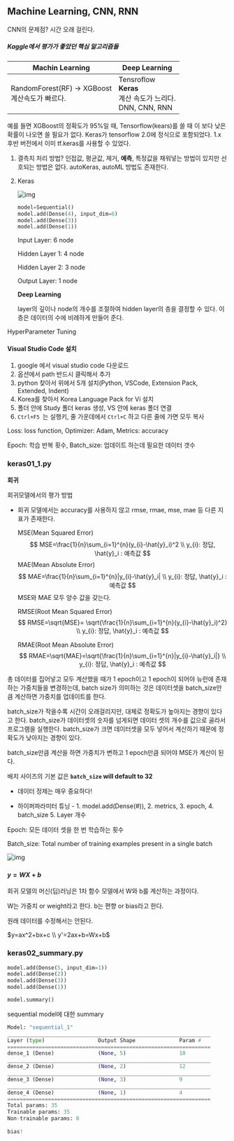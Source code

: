 ## Machine Learning, CNN, RNN



CNN의 문제점? 시간 오래 걸린다.

##### Kaggle에서 평가가 좋았던 핵심 알고리즘들

| Machin Learning                                           | Deep Learning                                                |
| --------------------------------------------------------- | ------------------------------------------------------------ |
| RandomForest(RF) -> XGBoost<br />계산속도가 빠르다.<br /> | Tensroflow <br />**Keras**<br />계산 속도가 느리다.<br />DNN, CNN, RNN |

예를 들면 XGBoost의 정확도가 95%일 때, Tensorflow(kears)를 쓸 때 이 보다 낮은 확률이 나오면 쓸 필요가 없다. Keras가 tensorflow 2.0에 정식으로 포함되었다. 1.x 후반 버전에서 이미 tf.keras를 사용할 수 있었다. 



1. 결측치 처리 방법? 인접값, 평균값, 제거, **예측**, 특정값을 채워넣는 방법이 있지만 선호되는 방법은 없다.  autoKeras, autoML 방법도 존재한다.

2. Keras

   ![img](https://mblogthumb-phinf.pstatic.net/MjAxNjExMjFfNDkg/MDAxNDc5Njg3MjE3Njkw.APzqHHzwreraTC4hPDz55jA2Z9x075EQ-06mkAfAbr8g.exGjuKLtKtyCpPYQUftOSydYNdc0vnBqewCPi2k7eOQg.PNG.gyrbsdl18/1.PNG?type=w2)

   ```python
   model=Sequential()
   model.add(Dense(4), input_dim=6) 
   model.add(Dense(3))
   model.add(Dense(1))
   ```

   Input Layer: 6 node

   Hidden Layer 1: 4 node

   Hidden Layer 2: 3 node

   Output Layer: 1 node

   **Deep Learning**

   layer의 깊이나 node의 개수를 조절하여 hidden layer의 층을 결정할 수 있다. 이 층은 데이터의 수에 비례하게 만들어 준다.



HyperParameter Tuning



#### Visual Studio Code 설치

1. google 에서 visual studio code 다운로드
2. 옵션에서 path 반드시 클릭해서 추가
3. python 찾아서 위에서 5개 설치(Python, VSCode, Extension Pack, Extended, Indent)
4. Korea를 찾아서 Korea Language Pack for Vi 설치
5. 폴더 안에 Study 폴더 keras 생성, VS 안에 keras 폴더 연결
6. `Ctrl+F5 `는 실행키, 줄 가운데에서 `Ctrl+C` 하고 다른 줄에 가면 모두 복사



Loss: loss function, Optimizer: Adam, Metrics: accuracy

Epoch: 학습 반복 횟수, Batch_size: 업데이트 하는데 필요한 데이터 갯수



### keras01_1.py

**회귀**



회귀모델에서의 평가 방법

- 회귀 모델에서는 accuracy를 사용하지 않고 rmse, rmae, mse, mae 등 다른 지표가 존재한다.

  MSE(Mean Squared Error)
  $$
  MSE=\frac{1}{n}\sum_{i=1}^{n}(y_{i}-\hat{y}_i)^2  \\
  y_{i}: 정답, \hat{y}_i : 예측값
  $$
  MAE(Mean Absolute Error)
  $$
  MAE=\frac{1}{n}\sum_{i=1}^{n}|y_{i}-\hat{y}_i|  \\
  y_{i}: 정답, \hat{y}_i : 예측값
  $$
  MSE와 MAE 모두 양수 값을 갖는다.

  

  RMSE(Root Mean Squared Error)
  $$
  RMSE=\sqrt{MSE}=
  \sqrt{\frac{1}{n}\sum_{i=1}^{n}(y_{i}-\hat{y}_i)^2}  \\
  y_{i}: 정답, \hat{y}_i : 예측값
  $$
  

  RMAE(Root Mean Absolute Error)
  $$
  RMAE=\sqrt{MAE}=\sqrt{\frac{1}{n}\sum_{i=1}^{n}|y_{i}-\hat{y}_i|}  \\
  y_{i}: 정답, \hat{y}_i : 예측값
  $$



총 데이터를 집어넣고 모두 계산했을 때가 1 epoch이고 1 epoch이 되어야 뉴런에 존재하는 가중치들을 변경하는데, batch size가 의미하는 것은 데이터셋을 batch_size만큼 계산하면 가중치를 업데이트를 한다.

batch_size가 작을수록 시간이 오래걸리지만, 대체로 정확도가 높아지는 경향이 있다고 한다. batch_size가 데이터셋의 숫자를 넘게되면 데이터 셋의 개수를 값으로 골라서 프로그램을 실행한다. batch_size가 크면 데이터셋을 모두 넣어서 계산하기 때문에 정확도가 낮아지는 경향이 있다. 

batch_size만큼 계산을 하면 가중치가 변하고 1 epoch만큼 되어야 MSE가 계산이 된다.

배치 사이즈의 기본 값은 **`batch_size` will default to 32**



- 데이터 정제는 매우 중요하다!

- 하이퍼파라미터 튜닝 - 1. model.add(Dense(#)), 2. metrics, 3. epoch, 4. batch_size 5. Layer 개수



Epoch: 모든 데이터 셋을 한 번 학습하는 횟수

Batch_size: Total number of training examples present in a single batch

![img](https://mblogthumb-phinf.pstatic.net/MjAxOTAxMjNfMjU4/MDAxNTQ4MjM1Nzg3NTA2.UtvnGsckZhLHOPPOBWH841IWsZFzNcgwZvYKi2nxImEg.CdtqIxOjWeBo4eNBD2pXu5uwYGa3ZVUr8WZvtldArtYg.PNG.qbxlvnf11/20190123_182720.png?type=w800)



### 

#### $y=WX+b$

회귀 모델의 머신(딥)러닝은 1차 함수 모델에서 W와 b를 계산하는 과정이다. 

W는 가중치 or weight라고 한다. b는 편향 or bias라고 한다.

원래 데이터를 수정해서는 안된다.

$y=ax^2+bx+c \\ y'=2ax+b=Wx+b$



### keras02_summary.py

```python
model.add(Dense(5, input_dim=1))
model.add(Dense(2))
model.add(Dense(3))
model.add(Dense(1))

model.summary()
```

sequential model에 대한 summary

```python
Model: "sequential_1"
_________________________________________________________________
Layer (type)                 Output Shape              Param #   
=================================================================
dense_1 (Dense)              (None, 5)                 10        
_________________________________________________________________
dense_2 (Dense)              (None, 2)                 12        
_________________________________________________________________
dense_3 (Dense)              (None, 3)                 9         
_________________________________________________________________
dense_4 (Dense)              (None, 1)                 4         
=================================================================
Total params: 35
Trainable params: 35
Non-trainable params: 0
    
bias!
```


